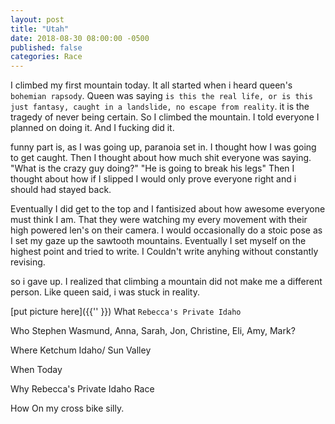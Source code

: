 ```yaml
---
layout: post
title: "Utah"
date: 2018-08-30 08:00:00 -0500
published: false
categories: Race
---
```


I climbed my first mountain today.
It all started when i heard queen's `bohemian rapsody`. 
Queen was saying `is this the real life, or is this just fantasy, caught in a landslide, no escape from reality`.
it is the tragedy of never being certain.
So I climbed the mountain.
I told everyone I planned on doing it.
And I fucking did it.

funny part is, as I was going up, paranoia set in.
I thought how I was going to get caught.
Then  I thought about how much shit everyone was saying.
"What is the crazy guy doing?"
"He is going to break his legs"
Then I thought about how if I slipped I would only prove everyone right and i should had stayed back.

Eventually I did get to the top and I fantisized about how awesome everyone must think I am.
That they were watching my every movement with their high powered len's on their camera.
I would occasionally do a stoic pose as I set my gaze up the sawtooth mountains.
Eventually I set myself on the highest point and tried to write.
I Couldn't write anyhing without constantly revising. 

so i gave up.
I realized that climbing a mountain did not make me a different person. 
Like queen said, i was stuck in reality.
 

[put picture here]({{'' }}) 
What
`Rebecca's Private Idaho`

Who
Stephen Wasmund, Anna, Sarah, Jon, Christine, Eli, Amy, Mark?

Where
Ketchum Idaho/ Sun Valley

When
Today

Why
Rebecca's Private Idaho Race 

How
On my cross bike silly.

